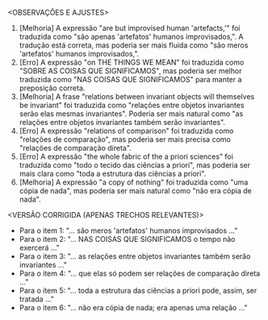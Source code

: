 <OBSERVAÇÕES E AJUSTES>
1. [Melhoria] A expressão "are but improvised human 'artefacts,'" foi traduzida como "são apenas 'artefatos' humanos improvisados,". A tradução está correta, mas poderia ser mais fluida como "são meros 'artefatos' humanos improvisados,".
2. [Erro] A expressão "on THE THINGS WE MEAN" foi traduzida como "SOBRE AS COISAS QUE SIGNIFICAMOS", mas poderia ser melhor traduzida como "NAS COISAS QUE SIGNIFICAMOS" para manter a preposição correta.
3. [Melhoria] A frase "relations between invariant objects will themselves be invariant" foi traduzida como "relações entre objetos invariantes serão elas mesmas invariantes". Poderia ser mais natural como "as relações entre objetos invariantes também serão invariantes".
4. [Erro] A expressão "relations of comparison" foi traduzida como "relações de comparação", mas poderia ser mais precisa como "relações de comparação direta".
5. [Erro] A expressão "the whole fabric of the a priori sciences" foi traduzida como "todo o tecido das ciências a priori", mas poderia ser mais clara como "toda a estrutura das ciências a priori".
6. [Melhoria] A expressão "a copy of nothing" foi traduzida como "uma cópia de nada", mas poderia ser mais natural como "não era cópia de nada".

<VERSÃO CORRIGIDA (APENAS TRECHOS RELEVANTES)>
- Para o item 1: "... são meros 'artefatos' humanos improvisados ..."
- Para o item 2: "... NAS COISAS QUE SIGNIFICAMOS o tempo não exercerá ..."
- Para o item 3: "... as relações entre objetos invariantes também serão invariantes ..."
- Para o item 4: "... que elas só podem ser relações de comparação direta ..."
- Para o item 5: "... toda a estrutura das ciências a priori pode, assim, ser tratada ..."
- Para o item 6: "... não era cópia de nada; era apenas uma relação ..."